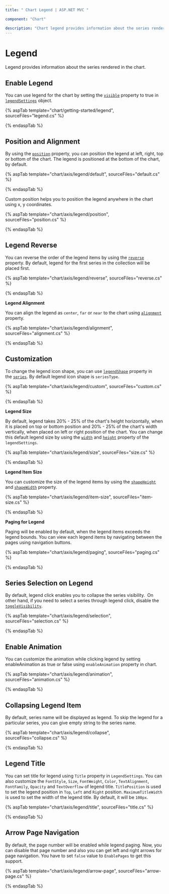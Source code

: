 ```yaml
---
title: " Chart Legend | ASP.NET MVC "

component: "Chart"

description: "Chart legend provides information about the series rendered in the chart.It has different alignment, shapes and customization properties. "
---
```


# Legend

Legend provides information about the series rendered in the chart.

## Enable Legend

You can use legend for the chart by setting the [`visible`](https://help.syncfusion.com/cr/aspnetcore-js2/Syncfusion.EJ2.Charts.ChartLegendSettings.html#Syncfusion_EJ2_Charts_ChartLegendSettings_Visible)
property to true in [`legendSettings`](https://help.syncfusion.com/cr/aspnetmvc-js2/Syncfusion.EJ2.Charts.ChartLegendSettings.html) object.

{% aspTab template="chart/getting-started/legend", sourceFiles="legend.cs" %}

{% endaspTab %}

## Position and Alignment

By using the [`position`](https://help.syncfusion.com/cr/aspnetcore-js2/Syncfusion.EJ2.Charts.ChartLegendSettings.html#Syncfusion_EJ2_Charts_ChartLegendSettings_Position) property, you can position the legend
at left, right, top or bottom of the chart. The legend is positioned at the bottom of the chart, by default.

{% aspTab template="chart/axis/legend/default", sourceFiles="default.cs" %}

{% endaspTab %}

Custom position helps you to position the legend anywhere in the chart using x, y coordinates.

{% aspTab template="chart/axis/legend/position", sourceFiles="position.cs" %}

{% endaspTab %}

## Legend Reverse

You can reverse the order of the legend items by using the [`reverse`](https://help.syncfusion.com/cr/aspnetcore-js2/Syncfusion.EJ2.Charts.ChartLegendSettings.html#Syncfusion_EJ2_Charts_ChartLegendSettings_Reverse) property. By default, legend for the first series in the collection will be placed first.

{% aspTab template="chart/axis/legend/reverse", sourceFiles="reverse.cs" %}

{% endaspTab %}

<!-- markdownlint-disable MD036 -->

**Legend Alignment**

<!-- markdownlint-disable MD036 -->

You can align the legend as `center`, `far` or `near` to the chart using
[`alignment`](https://help.syncfusion.com/cr/aspnetcore-js2/Syncfusion.EJ2.Charts.ChartLegendSettings.html#Syncfusion_EJ2_Charts_ChartLegendSettings_Alignment) property.

{% aspTab template="chart/axis/legend/alignment", sourceFiles="alignment.cs" %}

{% endaspTab %}

## Customization

To change the legend icon shape, you can use [`legendShape`](https://help.syncfusion.com/cr/aspnetcore-js2/Syncfusion.EJ2.Charts.ChartSeries.html#Syncfusion_EJ2_Charts_ChartSeries_LegendShape) property
in the [`series`](https://help.syncfusion.com/cr/aspnetmvc-js2/Syncfusion.EJ2.Charts.ChartSeries.html). By default legend icon shape is `seriesType`.

{% aspTab template="chart/axis/legend/custom", sourceFiles="custom.cs" %}

{% endaspTab %}

**Legend Size**

By default, legend takes 20% - 25% of the chart's height horizontally, when it is placed on top or bottom position and 20% - 25% of the
chart's width vertically, when placed on left or right position of the chart. You can change this default legend size by using the
[`width`](https://help.syncfusion.com/cr/aspnetcore-js2/Syncfusion.EJ2.Charts.ChartLegendSettings.html#Syncfusion_EJ2_Charts_ChartLegendSettings_Width) and [`height`](https://help.syncfusion.com/cr/aspnetcore-js2/Syncfusion.EJ2.Charts.ChartLegendSettings.html#Syncfusion_EJ2_Charts_ChartLegendSettings_Height) property of the `legendSettings`.

{% aspTab template="chart/axis/legend/size", sourceFiles="size.cs" %}

{% endaspTab %}

**Legend Item Size**

You can customize the size of the legend items by using the [`shapeHeight`](https://help.syncfusion.com/cr/aspnetcore-js2/Syncfusion.EJ2.Charts.ChartLegendSettings.html#Syncfusion_EJ2_Charts_ChartLegendSettings_ShapeHeight)
and [`shapeWidth`](https://help.syncfusion.com/cr/aspnetcore-js2/Syncfusion.EJ2.Charts.ChartLegendSettings.html#Syncfusion_EJ2_Charts_ChartLegendSettings_ShapeWidth) property.

{% aspTab template="chart/axis/legend/item-size", sourceFiles="item-size.cs" %}

{% endaspTab %}

**Paging for Legend**

Paging will be enabled by default, when the legend items exceeds the legend bounds. You can view each legend
items by navigating between the pages using navigation buttons.

{% aspTab template="chart/axis/legend/paging", sourceFiles="paging.cs" %}

{% endaspTab %}

## Series Selection on Legend

By default, legend click enables you to collapse the series visibility.  On other hand, if you need to select
a series through legend click, disable the
[`toggleVisibility`](https://help.syncfusion.com/cr/aspnetcore-js2/Syncfusion.EJ2.Charts.ChartLegendSettings.html#Syncfusion_EJ2_Charts_ChartLegendSettings_ToggleVisibility).

{% aspTab template="chart/axis/legend/selection", sourceFiles="selection.cs" %}

{% endaspTab %}

## Enable Animation

You can customize the animation while clicking legend by setting enableAnimation as true or false using `enableAnimation` property in chart.

{% aspTab template="chart/axis/legend/animation", sourceFiles="animation.cs" %}

{% endaspTab %}

## Collapsing Legend Item

By default, series name will be displayed as legend. To skip the legend for a particular series, you can give empty string to the series name.

{% aspTab template="chart/axis/legend/collapse", sourceFiles="collapse.cs" %}

{% endaspTab %}

## Legend Title

You can set title for legend using `Title` property in `LegendSettings`. You can also customize the `FontStyle`, `Size`, `FontWeight`,
`Color`, `TextAlignment`, `FontFamily`, `Opacity` and `TextOverflow` of legend title. `TitlePosition` is used to set the legend position in `Top`, `Left` and `Right` position. `MaximumTitleWidth` is used to set the width of the legend title. By default, it will be `100px`.

{% aspTab template="chart/axis/legend/title", sourceFiles="title.cs" %}

{% endaspTab %}

## Arrow Page Navigation

By default, the page number will be enabled while legend paging. Now, you can disable that page number and also you can get left and right arrows for page navigation. You have to set `false` value to `EnablePages` to get this support.

{% aspTab template="chart/axis/legend/arrow-page", sourceFiles="arrow-page.cs" %}

{% endaspTab %}